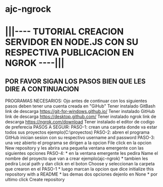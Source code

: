 # ajc-ngrock
# |||---- TUTORIAL CREACION SERVIDOR EN NODE.JS CON SU RESPECTIVA PUBLICACION EN NGROK ----|||
##               POR FAVOR SIGAN LOS PASOS BIEN QUE LES DIRE A CONTINUACION
PROGRAMAS NECESARIOS:
Ojo antes de continuar con los siguientes pasos deben tener una cuenta creada en "GiHub"
Tener instalado GitBash link de descarga https://git-for-windows.github.io/
Tener instalado GitHub link de descarga https://desktop.github.com/
Tener instalado ngrok link de descarga https://ngrok.com/download
Tener instalado el editor de codigo de preferecia 
PASOS A SEGUIR:
PASO-1:
    crean una carpeta donde va estar todos sus proyectos ejemplo(C:\proyectos)
PASO-2:
    abren el programa GitHub inician sesion con su respectivo username and password
PASO-3:
    una vez abierto el programa se dirigen a la opcion File click en la opcion New repository y les abrira una pequeña ventana emergente con las siguientes opciones 
PASO-4:
    * en la ventana emergente les pedira Name el nombre del proyecto que van a crear ejemplo(ajc-ngrok)
    * tambien les pedira Local path y dan click en el boton Choose y seleccionan la carpeta que crearon en el PASO-1
    * luego marcan la opcion que dice initialize this repository with a README
    * las demas dos opciones dejenlo en None
    * por ultimo click Create repository
